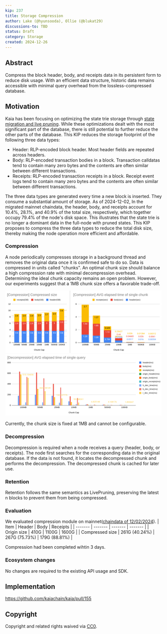 ```yaml
---
kip: 237
title: Storage Compression
author: Lake (@hyunsooda), Ollie (@blukat29)
discussions-to: TBD
status: Draft
category: Storage
created: 2024-12-26
---
```


## Abstract
Compress the block header, body, and receipts data in its persistent form to reduce disk usage.
With an efficient data structure, historic data remains accessible with minimal query overhead from the lossless-compressed database.

## Motivation
Kaia has been focusing on optimizing the state trie storage through [state migration and live pruning](https://docs.kaia.io/learn/storage/state-pruning/).
While these optimizations dealt with the most significant part of the database, there is still potential to further reduce the other parts of the database.
This KIP reduces the storage footprint of the following three data types:
- Header: RLP-encoded block header. Most header fields are repeated across headers.
- Body: RLP-encoded transaction bodies in a block. Transaction calldatas tend to contain many zero bytes and the contents are often similar between different transactions.
- Receipts: RLP-encoded transaction receipts in a block. Receipt event logs tend to contain many zero bytes and the contents are often similar between different transactions.

The three data types are generated every time a new block is inserted.
They consume a substantial amount of storage. As of 2024-12-02, In the migrated mainnet chaindata, the header, body, and receipts account for 10.4%, 28.1%, and 40.9% of the total size, respectively, which together occupy 79.4% of the node's disk space.
This illustrates that the state trie is no longer a dominant data in the full-node with pruned states.
This KIP proposes to compress the three data types to reduce the total disk size, thereby making the node operation more efficient and affordable.

### Compression
A node periodically compresses storage in a background thread and removes the original data once it is confirmed safe to do so.
Data is compressed in units called "chunks".
An optimal chunk size should balance a high compression rate with minimal decompression overhead.
Determining the ideal chunk capacity remains an open problem. However, our experiments suggest that a 1MB chunk size offers a favorable trade-off.

![compression-size](../assets/kip-237/chunk-selecting-compression.png)
![decompression](../assets/kip-237/chunk-selecting-decompression.png)

Currently, the chunk size is fixed at 1MB and cannot be configurable.

### Decompression
Decompression is required when a node receives a query (header, body, or receipts).
The node first searches for the corresponding data in the original database.
If the data is not found, it locates the decompressed chunk and performs the decompression. The decompressed chunk is cached for later use.

### Retention
Retention follows the same semantics as LivePruning, preserving the latest n blocks to prevent them from being compressed.

### Evaluation
We evaluated compression module on mainnet([chaindata of 12/02/2024](https://packages.kaia.io/mainnet/chaindata/)).
| Item    | Header | Body | Receipts |
| ------- | ------- | ------- | ------- |
| Origin size | 410G | 1100G | 1600G |
| Compressed size | 261G (40.24%) | 267G (75.73%) | 179G (88.81%) |

Compression had been completed wihtin 3 days.

### Ecosystem changes
No changes are required to the existing API usage and SDK.

## Implementation
https://github.com/kaiachain/kaia/pull/155

## Copyright
Copyright and related rights waived via [CC0](https://creativecommons.org/publicdomain/zero/1.0/).
